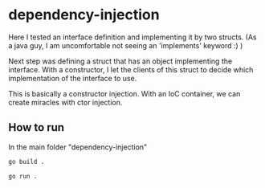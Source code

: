 # dependency-injection

Here I tested an interface definition and implementing it by two structs.
(As a java guy, I am uncomfortable not seeing an 'implements' keyword :) ) 

Next step was defining a struct that has an object implementing the interface.
With a constructor, I let the clients of this struct to decide which implementation
of the interface to use.

This is basically a constructor injection. With an IoC container, we can create miracles with 
ctor injection.


## How to run

In the main folder "dependency-injection"

```bash
go build .
```

```bash
go run .
```


